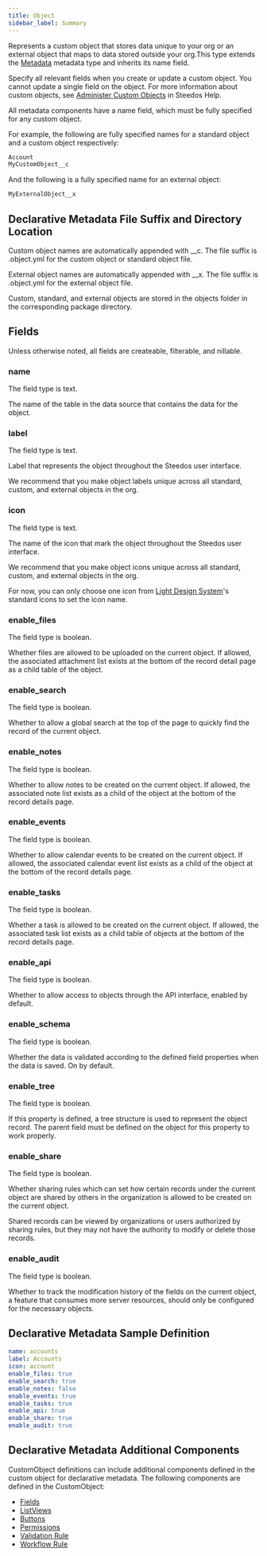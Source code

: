```yaml
---
title: Object
sidebar_label: Summary
---
```


Represents a custom object that stores data unique to your org or an external object that maps to data stored outside your org.This type extends the [Metadata](../metadata) metadata type and inherits its name field.

Specify all relevant fields when you create or update a custom object. You cannot update a single field on the object. For more information about custom objects, see [Administer Custom Objects](url) in Steedos Help.

All metadata components have a name field, which must be fully specified for any custom object.

For example, the following are fully specified names for a standard object and a custom object respectively:

```js
Account
MyCustomObject__c
```

And the following is a fully specified name for an external object:

```js
MyExternalObject__x
```

## Declarative Metadata File Suffix and Directory Location

Custom object names are automatically appended with __c. The file suffix is .object.yml for the custom object or standard object file.

External object names are automatically appended with __x. The file suffix is .object.yml for the external object file.

Custom, standard, and external objects are stored in the objects folder in the corresponding package directory.

## Fields

Unless otherwise noted, all fields are createable, filterable, and nillable.

### name

The field type is text.

The name of the table in the data source that contains the data for the object.

### label

The field type is text.

Label that represents the object throughout the Steedos user interface.

We recommend that you make object labels unique across all standard, custom, and external objects in the org.

### icon

The field type is text.

The name of the icon that mark the object throughout the Steedos user interface.

We recommend that you make object icons unique across all standard, custom, and external objects in the org.

For now, you can only choose one icon from [Light Design System](https://www.lightningdesignsystem.com/icons/)'s standard icons to set the icon name.

### enable_files

The field type is boolean.

Whether files are allowed to be uploaded on the current object. If allowed, the associated attachment list exists at the bottom of the record detail page as a child table of the object.

### enable_search

The field type is boolean.

Whether to allow a global search at the top of the page to quickly find the record of the current object.

### enable_notes

The field type is boolean.

Whether to allow notes to be created on the current object. If allowed, the associated note list exists as a child of the object at the bottom of the record details page.

### enable_events

The field type is boolean.

Whether to allow calendar events to be created on the current object. If allowed, the associated calendar event list exists as a child of the object at the bottom of the record details page.

### enable_tasks

The field type is boolean.

Whether a task is allowed to be created on the current object. If allowed, the associated task list exists as a child table of objects at the bottom of the record details page.

### enable_api

The field type is boolean.

Whether to allow access to objects through the API interface, enabled by default.

### enable_schema

The field type is boolean.

Whether the data is validated according to the defined field properties when the data is saved. On by default.

### enable_tree

The field type is boolean.

If this property is defined, a tree structure is used to represent the object record. The parent field must be defined on the object for this property to work properly.

### enable_share

The field type is boolean.

Whether sharing rules which can set how certain records under the current object are shared by others in the organization is allowed to be created on the current object.

Shared records can be viewed by organizations or users authorized by sharing rules, but they may not have the authority to modify or delete those records.

### enable_audit

The field type is boolean.

Whether to track the modification history of the fields on the current object, a feature that consumes more server resources, should only be configured for the necessary objects.

## Declarative Metadata Sample Definition

```yml
name: accounts
label: Accounts
icon: account
enable_files: true
enable_search: true
enable_notes: false
enable_events: true
enable_tasks: true
enable_api: true
enable_share: true
enable_audit: true
```

## Declarative Metadata Additional Components

CustomObject definitions can include additional components defined in the custom object for declarative metadata. The following components are defined in the CustomObject:

- [Fields](field)
- [ListViews](listview)
- [Buttons](button)
- [Permissions](permission)
- [Validation Rule](validation_rule)
- [Workflow Rule](workflow_rule)
